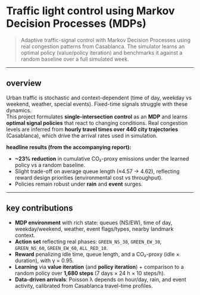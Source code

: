 # Traffic light control using Markov Decision Processes (MDPs)

> Adaptive traffic-signal control with Markov Decision Processes using real congestion patterns from Casablanca. The simulator learns an optimal policy (value/policy iteration) and benchmarks it against a random baseline over a full simulated week.

---

## overview

Urban traffic is stochastic and context-dependent (time of day, weekday vs weekend, weather, special events). Fixed-time signals struggle with these dynamics.  
This project formulates **single-intersection control** as an **MDP** and learns **optimal signal policies** that react to changing conditions. Real congestion levels are inferred from **hourly travel times over 440 city trajectories** (Casablanca), which drive the arrival rates used in simulation.

**headline results (from the accompanying report):**
- **~23% reduction** in cumulative CO₂-proxy emissions under the learned policy vs a random baseline.
- Slight trade-off on average queue length (≈4.57 → 4.62), reflecting reward design priorities (environmental cost vs throughput).
- Policies remain robust under **rain** and **event** surges.

---

## key contributions

- **MDP environment** with rich state: queues (NS/EW), time of day, weekday/weekend, weather, event flags/types, nearby landmark context.
- **Action set** reflecting real phases: `GREEN_NS_30`, `GREEN_EW_30`, `GREEN_NS_60`, `GREEN_EW_60`, `ALL_RED_10`.
- **Reward** penalizing idle time, queue length, and a CO₂-proxy (idle × duration), with γ = 0.95.
- **Learning** via **value iteration** (and **policy iteration**) + comparison to a random policy over **1,680 steps** (7 days × 24 h × 10 steps/h).
- **Data-driven arrivals**: Poisson λ depends on hour/day, rain, and event activity, calibrated from Casablanca travel-time profiles.


